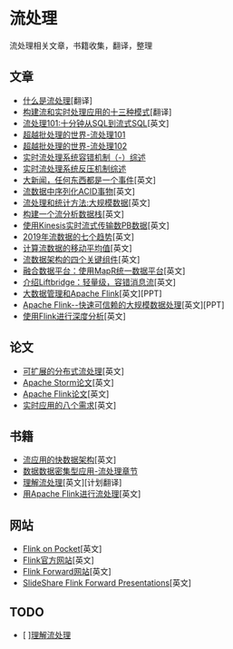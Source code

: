 # 流处理
流处理相关文章，书籍收集，翻译，整理
## 文章
+ [什么是流处理](what-is-stream.md)[翻译]
+ [构建流和实时处理应用的十三种模式](13-stream-processing-patterns-for-building-streaming-and-realtime-application.md)[翻译]
+ [流处理101:十分钟从SQL到流式SQL](https://wso2.com/library/articles/2018/02/stream-processing-101-from-sql-to-streaming-sql-in-ten-minutes/)[英文] 
+ [超越批处理的世界-流处理101](https://www.zhouyongyi.com/the-world-beyond-batch-streaming-101/)
+ [超越批处理的世界-流处理102](https://www.zhouyongyi.com/the-world-beyond-batch-streaming-102/)
+ [实时流处理系统容错机制（-）综述](https://blog.csdn.net/qq_21125183/article/details/80829483)
+ [实时流处理系统反压机制综述](https://blog.csdn.net/qq_21125183/article/details/80708142)
+ [大新闻，任何东西都是一个事件](https://blog.florimondmanca.com/breaking-news-everything-is-an-event)[英文]
+ [流数据中序列化ACID事物](https://www.ververica.com/blog/serializable-acid-transactions-on-streaming-data?hn)[英文]
+ [流处理和统计方法:大规模数据](https://bravenewgeek.com/stream-processing-and-probabilistic-methods/)[英文]
+ [构建一个流分析数据栈](https://medium.com/@henridf/building-a-streaming-analytics-data-stack-ea0641048661)[英文]
+ [使用Kinesis实时流式传输数PB数据](http://tech.adroll.com/blog/data/2015/06/26/kinesis.html)[英文]
+ [2019年流数据的七个趋势](https://www.upsolver.com/blog/top-7-trends-in-streaming-data-for-2019)[英文]
+ [计算流数据的移动平均值](https://dev.to/nestedsoftware/calculating-a-moving-average-on-streaming-data-5a7k)[英文]
+ [流数据架构的四个关键组件](https://www.upsolver.com/blog/streaming-data-architecture-key-components#utm_source=hackernews&utm_medium=referral)[英文]
+ [融合数据平台：使用MapR统一数据平台](https://softwareengineeringdaily.com/2018/11/09/converged-data-platform-unifying-streaming-data-using-mapr/)[英文]
+ [介绍Liftbridge：轻量级，容错消息流](https://bravenewgeek.com/introducing-liftbridge-lightweight-fault-tolerant-message-streams/)[英文]
+ [大数据管理和Apache Flink](http://helper.ipam.ucla.edu/publications/dmc2017/dmc2017_14072.pdf)[英文][PPT]
+ [Apache Flink--快速可信赖的大规模数据处理](http://events17.linuxfoundation.org/sites/events/files/slides/flink-apachecon2.pdf)[英文][PPT]
+ [使用Flink进行深度分析](https://acmsocc.github.io/2018/slides/socc18-slides-kunft.pdf)[英文]

## 论文
+ [可扩展的分布式流处理](http://nms.csail.mit.edu/papers/CIDR_CRC.pdf)[英文]
+ [Apache Storm论文](https://cs.brown.edu/courses/cs227/archives/2015/papers/ss-storm.pdf)[英文]
+ [Apache Flink论文](http://asterios.katsifodimos.com/assets/publications/flink-deb.pdf)[英文]
+ [实时应用的八个需求](http://cs.brown.edu/~ugur/8rulesSigRec.pdf)[英文]

## 书籍
+ [流应用的快数据架构](https://learning.oreilly.com/library/view/fast-data-architectures/9781492038771/)[英文]
+ [数据数据密集型应用-流处理章节](https://vonng.gitbooks.io/ddia-cn/content/ch11.html)
+ [理解流处理](https://learning.oreilly.com/library/view/making-sense-of/9781492042563/)[英文][计划翻译]
+ [用Apache Flink进行流处理](https://www.oreilly.com/library/view/stream-processing-with/9781491974285/)[英文]

## 网站
+ [Flink on Pocket](https://getpocket.com/explore/flink)[英文]
+ [Flink官方网站](https://flink.apache.org/)[英文]
+ [Flink Forward网站](https://www.flink-forward.org/)[英文]
+ [SlideShare Flink Forward Presentations](https://www.slideshare.net/FlinkForward/presentations)[英文]

## TODO
+ [ ][理解流处理](making-sence-of-stream-processing/README.md)
